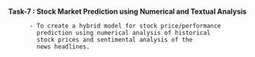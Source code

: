 **Task-7 : Stock Market Prediction using Numerical and Textual Analysis**
          
          - To create a hybrid model for stock price/performance 
            prediction using numerical analysis of historical
            stock prices and sentimental analysis of the
            news headlines.
